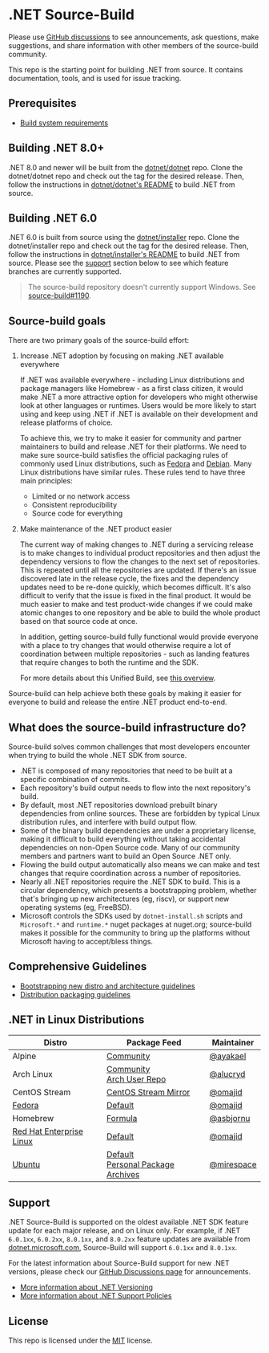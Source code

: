 # .NET Source-Build

Please use [GitHub discussions](https://github.com/dotnet/source-build/discussions) to see announcements, ask questions, make suggestions, and share information with other members of the source-build community.

This repo is the starting point for building .NET from source. It contains documentation, tools, and is used for issue tracking.

## Prerequisites

* [Build system requirements](Documentation/system-requirements.md)

## Building .NET 8.0+

.NET 8.0 and newer will be built from the [dotnet/dotnet](https://github.com/dotnet/dotnet) repo.
Clone the dotnet/dotnet repo and check out the tag for the desired release.
Then, follow the instructions in [dotnet/dotnet's README](https://github.com/dotnet/dotnet/blob/main/README.md#dev-instructions) to build .NET from source.

## Building .NET 6.0

.NET 6.0 is built from source using the [dotnet/installer](https://github.com/dotnet/installer/tree/release/6.0.1xx) repo.
Clone the dotnet/installer repo and check out the tag for the desired release.
Then, follow the instructions in [dotnet/installer's README](https://github.com/dotnet/installer/tree/release/6.0.1xx?tab=readme-ov-file#build-net-from-source-source-build) to build .NET from source.
Please see the [support](#support) section below to see which feature branches are currently supported.

> The source-build repository doesn't currently support Windows. See [source-build#1190](https://github.com/dotnet/source-build/issues/1190).

## Source-build goals

There are two primary goals of the source-build effort:

1. Increase .NET adoption by focusing on making .NET available everywhere

   If .NET was available everywhere - including Linux distributions and package managers like Homebrew - as a first class citizen, it would make .NET a more attractive option for developers who might otherwise look at other languages or runtimes. Users would be more likely to start using and keep using .NET if .NET is available on their development and release platforms of choice.

   To achieve this, we try to make it easier for community and partner maintainers to build and release .NET for their platforms. We need to make sure source-build satisfies the official packaging rules of commonly used Linux distributions, such as [Fedora](https://fedoraproject.org/wiki/Packaging:Guidelines) and [Debian](https://www.debian.org/doc/manuals/maint-guide/build.en.html). Many Linux distributions have similar rules. These rules tend to have three main principles:

   * Limited or no network access
   * Consistent reproducibility
   * Source code for everything

2. Make maintenance of the .NET product easier

   The current way of making changes to .NET during a servicing release is to make changes to individual product repositories and then adjust the dependency versions to flow the changes to the next set of repositories. This is repeated until all the repositories are updated. If there's an issue discovered late in the release cycle, the fixes and the dependency updates need to be re-done quickly, which becomes difficult. It's also difficult to verify that the issue is fixed in the final product. It would be much easier to make and test product-wide changes if we could make atomic changes to one repository and be able to build the whole product based on that source code at once.

   In addition, getting source-build fully functional would provide everyone with a place to try changes that would otherwise require a lot of coordination between multiple repositories - such as landing features that require changes to both the runtime and the SDK.

   For more details about this Unified Build, see [this overview](https://github.com/dotnet/arcade/blob/main/Documentation/UnifiedBuild/Overview.md).

Source-build can help achieve both these goals by making it easier for everyone to build and release the entire .NET product end-to-end.

## What does the source-build infrastructure do?

Source-build solves common challenges that most developers encounter when trying to build the whole .NET SDK from source.

* .NET is composed of many repositories that need to be built at a specific combination of commits.
* Each repository's build output needs to flow into the next repository's build.
* By default, most .NET repositories download prebuilt binary dependencies from online sources. These are forbidden by typical Linux distribution rules, and interfere with build output flow.
* Some of the binary build dependencies are under a proprietary license, making it difficult to build everything without taking accidental dependencies on non-Open Source code. Many of our community members and partners want to build an Open Source .NET only.
* Flowing the build output automatically also means we can make and test changes that require coordination across a number of repositories.
* Nearly all .NET repositories require the .NET SDK to build. This is a circular dependency, which presents a bootstrapping problem, whether that's bringing up new architectures (eg, riscv), or support new operating systems (eg, FreeBSD).
* Microsoft controls the SDKs used by `dotnet-install.sh` scripts and `Microsoft.*` and `runtime.*` nuget packages at nuget.org; source-build makes it possible for the community to bring up the platforms without Microsoft having to accept/bless things.

## Comprehensive Guidelines

* [Bootstrapping new distro and architecture guidelines](Documentation/bootstrapping-guidelines.md)
* [Distribution packaging guidelines](https://learn.microsoft.com/dotnet/core/distribution-packaging)

## .NET in Linux Distributions

| Distro | Package Feed | Maintainer |
|---|---|---|
| Alpine | [Community](https://pkgs.alpinelinux.org/packages?name=dotnet*&branch=v3.16&repo=&arch=&maintainer=) | [@ayakael](https://github.com/ayakael) |
| Arch Linux | [Community](https://archlinux.org/packages/?q=dotnet)<br>[Arch User Repo](https://aur.archlinux.org/packages?K=dotnet) | [@alucryd](https://github.com/alucryd) |
| CentOS Stream | [CentOS Stream Mirror](http://mirror.stream.centos.org/9-stream/AppStream/x86_64/os/Packages/) | [@omajid](https://github.com/omajid) |
| [Fedora](https://fedoraproject.org/wiki/DotNet) | [Default](https://packages.fedoraproject.org/search?query=dotnet) | [@omajid](https://github.com/omajid) |
| Homebrew | [Formula](https://formulae.brew.sh/formula/dotnet) | [@asbjornu](https://github.com/asbjornu) |
| [Red Hat Enterprise Linux](https://developers.redhat.com/products/dotnet/overview) | [Default](https://access.redhat.com/documentation/en-us/net/6.0) | [@omajid](https://github.com/omajid) |
| [Ubuntu](https://canonical.com/blog/install-dotnet-on-ubuntu) | [Default](https://packages.ubuntu.com/search?suite=default&section=all&arch=any&keywords=dotnet&searchon=names)<br>[Personal Package Archives](https://launchpad.net/ubuntu/+ppas?name_filter=dotnet) | [@mirespace](https://github.com/mirespace) |

## Support

.NET Source-Build is supported on the oldest available .NET SDK feature update for each major release, and on Linux only.
For example, if .NET `6.0.1xx`, `6.0.2xx`, `8.0.1xx`, and `8.0.2xx` feature updates are available from [dotnet.microsoft.com](https://dotnet.microsoft.com/en-us/download/dotnet/6.0), Source-Build will support `6.0.1xx` and `8.0.1xx`.

For the latest information about Source-Build support for new .NET versions, please check our [GitHub Discussions page](https://github.com/dotnet/source-build/discussions) for announcements.

* [More information about .NET Versioning](https://docs.microsoft.com/en-us/dotnet/core/versions/)
* [More information about .NET Support Policies](https://dotnet.microsoft.com/en-us/platform/support/policy/dotnet-core)

## License

This repo is licensed under the [MIT](LICENSE.txt) license.
